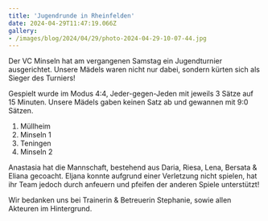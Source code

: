 ```yaml
---
title: 'Jugendrunde in Rheinfelden'
date: 2024-04-29T11:47:19.066Z
gallery:
- /images/blog/2024/04/29/photo-2024-04-29-10-07-44.jpg
---
```

Der VC Minseln hat am vergangenen Samstag ein Jugendturnier ausgerichtet. Unsere Mädels waren nicht nur dabei, sondern kürten sich als Sieger des Turniers!

Gespielt wurde im Modus 4:4, Jeder-gegen-Jeden mit jeweils 3 Sätze auf 15 Minuten.
Unsere Mädels gaben keinen Satz ab und gewannen mit 9:0 Sätzen. 

1. Müllheim 
2. Minseln 1
3. Teningen
4. Minseln 2

Anastasia hat die Mannschaft, bestehend aus Daria, Riesa, Lena, Bersata & Eliana gecoacht.
Eljana konnte aufgrund einer Verletzung nicht spielen, hat ihr Team jedoch durch anfeuern und pfeifen der anderen Spiele unterstützt!

Wir bedanken uns bei Trainerin & Betreuerin Stephanie, sowie allen Akteuren im Hintergrund.